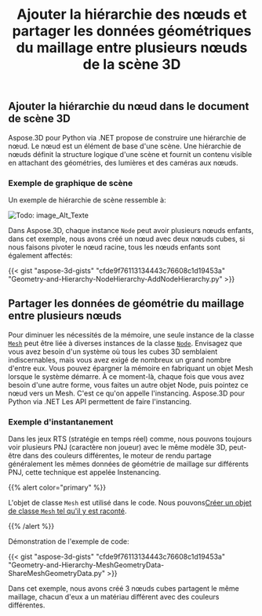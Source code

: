 ﻿---
title: Ajouter la hiérarchie des nœuds et partager les données géométriques du maillage entre plusieurs nœuds de la scène 3D
type: docs
weight: 40
url: /fr/python-net/add-node-hierarchy-and-share-geometric-data-of-mesh-among-multiple-nodes-of-3d-scene/
description: Aspose.3D pour Python via .NET propose de construire une hiérarchie de nœud. Le nœud est un élément de base d'une scène. Une hiérarchie de nœuds définit la structure logique d'une scène et fournit un contenu visible en attachant des géométries, des lumières et des caméras aux nœuds.
---
## **Ajouter la hiérarchie du nœud dans le document de scène 3D**
Aspose.3D pour Python via .NET propose de construire une hiérarchie de nœud. Le nœud est un élément de base d'une scène. Une hiérarchie de nœuds définit la structure logique d'une scène et fournit un contenu visible en attachant des géométries, des lumières et des caméras aux nœuds.
### **Exemple de graphique de scène**
Un exemple de hiérarchie de scène ressemble à:

![Todo: image_Alt_Texte](add-node-hierarchy-and-share-geometric-data-of-mesh-among-multiple-nodes-of-3d-scene_1.png)

Dans Aspose.3D, chaque instance `Node` peut avoir plusieurs nœuds enfants, dans cet exemple, nous avons créé un nœud avec deux nœuds cubes, si nous faisons pivoter le nœud racine, tous les nœuds enfants sont également affectés:

{{< gist "aspose-3d-gists" "cfde9f76113134443c76608c1d19453a" "Geometry-and-Hierarchy-NodeHierarchy-AddNodeHierarchy.py" >}}
## **Partager les données de géométrie du maillage entre plusieurs nœuds**
Pour diminuer les nécessités de la mémoire, une seule instance de la classe [`Mesh`](https://reference.aspose.com/3d/net/aspose.threed.entities/mesh) peut être liée à diverses instances de la classe [`Node`](https://reference.aspose.com/3d/net/aspose.threed/node). Envisagez que vous avez besoin d'un système où tous les cubes 3D semblaient indiscernables, mais vous avez exigé de nombreux un grand nombre d'entre eux. Vous pouvez épargner la mémoire en fabriquant un objet Mesh lorsque le système démarre. À ce moment-là, chaque fois que vous avez besoin d'une autre forme, vous faites un autre objet Node, puis pointez ce nœud vers un Mesh. C'est ce qu'on appelle l'instancing. Aspose.3D pour Python via .NET Les API permettent de faire l'instancing.
### **Exemple d'instantanement**
Dans les jeux RTS (stratégie en temps réel) comme, nous pouvons toujours voir plusieurs PNJ (caractère non joueur) avec le même modèle 3D, peut-être dans des couleurs différentes, le moteur de rendu partage généralement les mêmes données de géométrie de maillage sur différents PNJ, cette technique est appelée Instenancing.

{{% alert color="primary" %}}

L'objet de classe `Mesh` est utilisé dans le code. Nous pouvons[Créer un objet de classe `Mesh` tel qu'il y est raconté](/3d/fr/python-net/create-3d-mesh-and-scene/).

{{% /alert %}}

Démonstration de l'exemple de code:

{{< gist "aspose-3d-gists" "cfde9f76113134443c76608c1d19453a" "Geometry-and-Hierarchy-MeshGeometryData-ShareMeshGeometryData.py" >}}

Dans cet exemple, nous avons créé 3 nœuds cubes partagent le même maillage, chacun d'eux a un matériau différent avec des couleurs différentes.

